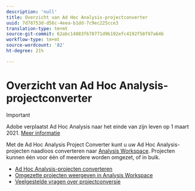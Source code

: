 ```yaml
---
description: 'null'
title: Overzicht van Ad Hoc Analysis-projectconverter
uuid: 7d78753d-d56c-4eea-b1dd-7c9ec225cce3
translation-type: tm+mt
source-git-commit: 62abc14883f678771d9b192efc4192f58f97a64b
workflow-type: tm+mt
source-wordcount: '82'
ht-degree: 21%

---
```



# Overzicht van Ad Hoc Analysis-projectconverter

>[!IMPORTANT]
>
>Adobe verplaatst Ad Hoc Analysis naar het einde van zijn leven op 1 maart 2021. [Meer informatie](https://adobe.ly/discoverworkspace)

Met de Ad Hoc Analysis Project Converter kunt u uw Ad Hoc Analysis-projecten naadloos converteren naar [Analysis Workspace](https://docs.adobe.com/content/help/en/analytics/analyze/analysis-workspace/home.html). Projecten kunnen één voor één of meerdere worden omgezet, of in bulk.

* [Ad Hoc Analysis-projecten converteren](/help/analyze/ad-hoc-analysis/c-aha-project-converter/aha2aw-workflow.md#topic_5A55F73488704C5D8E42CDD04B5984DE)
* [Omgezette projecten weergeven in Analysis Workspace](/help/analyze/ad-hoc-analysis/c-aha-project-converter/view-projects-workspace.md)
* [Veelgestelde vragen over projectconversie](/help/analyze/ad-hoc-analysis/c-aha-project-converter/aha2aw-converter-faq.md#topic_8231595303AD403E9322645A63632D57)




